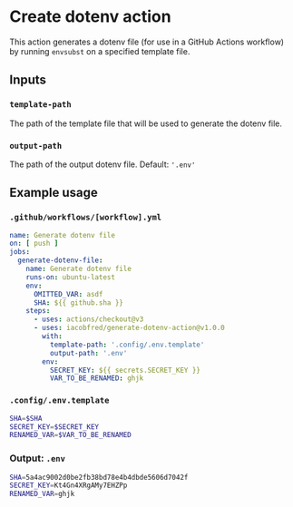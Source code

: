 # Create dotenv action

This action generates a dotenv file (for use in a GitHub Actions workflow)
by running `envsubst` on a specified template file.

## Inputs

### `template-path`
The path of the template file that will be used to generate the dotenv file.

### `output-path`
The path of the output dotenv file. Default: `'.env'`

## Example usage

### `.github/workflows/[workflow].yml`
```yaml
name: Generate dotenv file
on: [ push ]
jobs:
  generate-dotenv-file:
    name: Generate dotenv file
    runs-on: ubuntu-latest
    env:
      OMITTED_VAR: asdf
      SHA: ${{ github.sha }}
    steps:
      - uses: actions/checkout@v3
      - uses: iacobfred/generate-dotenv-action@v1.0.0
        with:
          template-path: '.config/.env.template'
          output-path: '.env'
        env:
          SECRET_KEY: ${{ secrets.SECRET_KEY }}
          VAR_TO_BE_RENAMED: ghjk
```
### `.config/.env.template`
```sh
SHA=$SHA
SECRET_KEY=$SECRET_KEY
RENAMED_VAR=$VAR_TO_BE_RENAMED
```
### Output: `.env`
```sh
SHA=5a4ac9002d0be2fb38bd78e4b4dbde5606d7042f
SECRET_KEY=Kt4Gn4XRgAMy7EHZPp
RENAMED_VAR=ghjk
```
